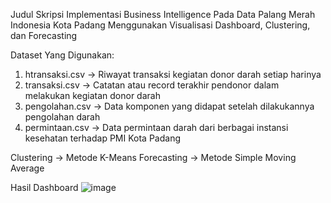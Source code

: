 Judul Skripsi 
Implementasi Business Intelligence Pada Data Palang Merah Indonesia Kota Padang Menggunakan Visualisasi Dashboard, Clustering, dan Forecasting

Dataset Yang Digunakan:
1. htransaksi.csv -> Riwayat transaksi kegiatan donor darah setiap harinya
2. transaksi.csv -> Catatan atau record terakhir pendonor dalam melakukan kegiatan donor darah
3. pengolahan.csv -> Data komponen yang didapat setelah dilakukannya pengolahan darah
4. permintaan.csv -> Data permintaan darah dari berbagai instansi kesehatan terhadap PMI Kota Padang


Clustering -> Metode K-Means
Forecasting -> Metode Simple Moving Average


Hasil Dashboard
![image](https://github.com/user-attachments/assets/da23f58d-9f49-4701-87bf-6ccc2a9af7a4)
